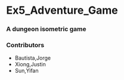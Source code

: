 # Ex5_Adventure_Game

### A dungeon isometric game

### Contributors
- Bautista,Jorge
- Xiong,Justin
- Sun,Yifan
